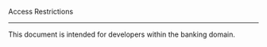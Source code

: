 Access Restrictions
**********************
This document is intended for developers within the banking domain. 






